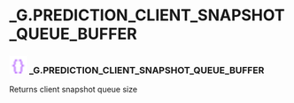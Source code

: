 # _G.PREDICTION_CLIENT_SNAPSHOT_QUEUE_BUFFER

### <img src="../../.gitbook/assets/global.png" width="32" height="32" /> **_G**.PREDICTION_CLIENT_SNAPSHOT_QUEUE_BUFFER
Returns client snapshot queue size<br>
